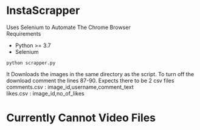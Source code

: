 # InstaScrapper
Uses Selenium to Automate The Chrome Browser<br>
Requirements<br>
<ul>
<li>Python >= 3.7</li>
<li>Selenium</li>
</ul>

```
python scrapper.py
```

It Downloads the images in the same directory as the script. To turn off the download comment the lines 87-90.
Expects there to be 2 csv files<br>
comments.csv : image_id,username,comment_text<br>
likes.csv : image_id,no_of_likes

# Currently Cannot Video Files
